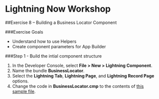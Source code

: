 # Lightning Now Workshop

##Exercise 8 – Building a Business Locator Component

###Exercise Goals

* Understand how to use Helpers
* Create component parameters for App Builder

###Step 1 - Build the intial component structure

1. In the Developer Console, select **File > New > Lightning Component**.
2. Name the bundle **BusinessLocator**.
3. Select the **Lightning Tab**, **Lightning Page**, and **Lightning Record Page** options.
4. Change the code in **BusinessLocator.cmp** to the contents of [this sample file]().